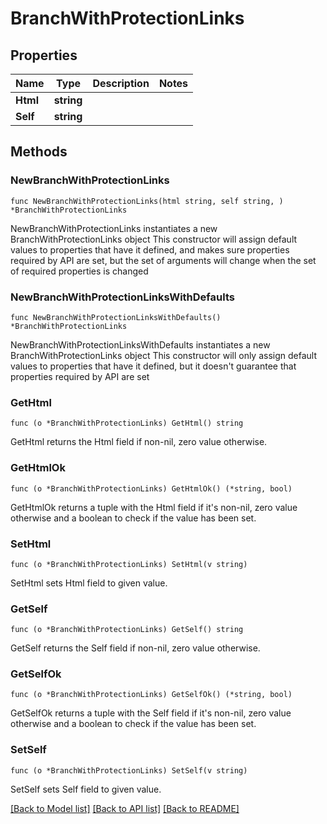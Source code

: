 # BranchWithProtectionLinks

## Properties

Name | Type | Description | Notes
------------ | ------------- | ------------- | -------------
**Html** | **string** |  | 
**Self** | **string** |  | 

## Methods

### NewBranchWithProtectionLinks

`func NewBranchWithProtectionLinks(html string, self string, ) *BranchWithProtectionLinks`

NewBranchWithProtectionLinks instantiates a new BranchWithProtectionLinks object
This constructor will assign default values to properties that have it defined,
and makes sure properties required by API are set, but the set of arguments
will change when the set of required properties is changed

### NewBranchWithProtectionLinksWithDefaults

`func NewBranchWithProtectionLinksWithDefaults() *BranchWithProtectionLinks`

NewBranchWithProtectionLinksWithDefaults instantiates a new BranchWithProtectionLinks object
This constructor will only assign default values to properties that have it defined,
but it doesn't guarantee that properties required by API are set

### GetHtml

`func (o *BranchWithProtectionLinks) GetHtml() string`

GetHtml returns the Html field if non-nil, zero value otherwise.

### GetHtmlOk

`func (o *BranchWithProtectionLinks) GetHtmlOk() (*string, bool)`

GetHtmlOk returns a tuple with the Html field if it's non-nil, zero value otherwise
and a boolean to check if the value has been set.

### SetHtml

`func (o *BranchWithProtectionLinks) SetHtml(v string)`

SetHtml sets Html field to given value.


### GetSelf

`func (o *BranchWithProtectionLinks) GetSelf() string`

GetSelf returns the Self field if non-nil, zero value otherwise.

### GetSelfOk

`func (o *BranchWithProtectionLinks) GetSelfOk() (*string, bool)`

GetSelfOk returns a tuple with the Self field if it's non-nil, zero value otherwise
and a boolean to check if the value has been set.

### SetSelf

`func (o *BranchWithProtectionLinks) SetSelf(v string)`

SetSelf sets Self field to given value.



[[Back to Model list]](../README.md#documentation-for-models) [[Back to API list]](../README.md#documentation-for-api-endpoints) [[Back to README]](../README.md)



